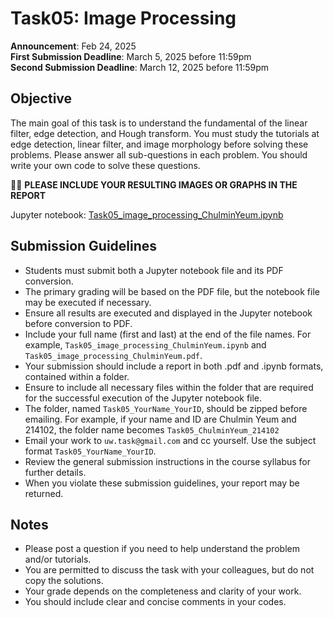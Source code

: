 # Task05: Image Processing

**Announcement**: Feb 24, 2025        
**First Submission Deadline**: March 5, 2025 before 11:59pm  
**Second Submission Deadline**: March 12, 2025 before 11:59pm          

## Objective
The main goal of this task is to understand the fundamental of the linear filter, edge detection, and Hough transform. You must study the tutorials at edge detection, linear filter, and image morphology before solving these problems. Please answer all sub-questions in each problem. You should write your own code to solve these questions. 

:loudspeaker::loudspeaker: **PLEASE INCLUDE YOUR RESULTING IMAGES OR GRAPHS IN THE REPORT**

Jupyter notebook: [Task05_image_processing_ChulminYeum.ipynb](Task05_image_processing_ChulminYeum.ipynb)

## Submission Guidelines
* Students must submit both a Jupyter notebook file and its PDF conversion.
* The primary grading will be based on the PDF file, but the notebook file may be executed if necessary.
* Ensure all results are executed and displayed in the Jupyter notebook before conversion to PDF. 
* Include your full name (first and last) at the end of the file names. For example, `Task05_image_processing_ChulminYeum.ipynb` and `Task05_image_processing_ChulminYeum.pdf`.
* Your submission should include a report in both .pdf and .ipynb formats, contained within a folder. 
* Ensure to include all necessary files within the folder that are required for the successful execution of the Jupyter notebook file.
* The folder, named `Task05_YourName_YourID`, should be zipped before emailing. For example, if your name and ID are Chulmin Yeum and 214102, the folder name becomes `Task05_ChulminYeum_214102`
* Email your work to `uw.task@gmail.com` and cc yourself. Use the subject format `Task05_YourName_YourID`.
* Review the general submission instructions in the course syllabus for further details.
* When you violate these submission guidelines, your report may be returned. 


## Notes
* Please post a question if you need to help understand the problem and/or tutorials. 
* You are permitted to discuss the task with your colleagues, but do not copy the solutions.     
* Your grade depends on the completeness and clarity of your work.  
* You should include clear and concise comments in your codes.  

